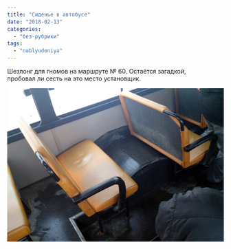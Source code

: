 ```yaml
---
title: "Сиденье в автобусе"
date: "2018-02-13"
categories: 
  - "без-рубрики"
tags: 
  - "nablyudeniya"
---
```


Шезлонг для гномов на маршруте № 60. Остаётся загадкой, пробовал ли сесть на это место установщик.

![](images/sidenje-v-avtobuse-lg.jpg)
